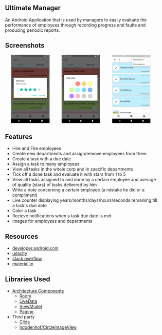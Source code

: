 ## Ultimate Manager

An Android Application that is used by managers to easily evaluate the performance of employees through recording progress and faults and producing periodic reports.

## Screenshots

<img src="screenshots/Screenshot_Ultimate_Manager_20180824-222049.png" width="25%"  hspace="20"/><img src="screenshots/Screenshot_Ultimate_Manager_20180824-232227.png" width="25%" hspace="20"/><img src="screenshots/Screenshot_Ultimate_Manager_20180824-232236.png" width="25%" hspace="20"/>

## Features

- Hire and Fire employees
- Create new departments and assign/remove employees from them
- Create a task with a due date
- Assign a task to many employees
- View all tasks in the whole corp and in specific departments
- Tick off a done task and evaluate it with stars from 1 to 5
- View all tasks assigned to and done by a certain employee and average of quality (stars) of tasks delivered by him
- Write a note concerning a certain employee (a mistake he did or a compliment)
- Live counter displaying years/months/days/hours/seconds remaining till a task's due date 
- Color a task
- Recieve notifications when a task due date is met
- Images for employees and departments

## Resources
* [developer.android.com][8]
* [udacity][9]
* [stack overflow][10]
* [material.io][11]

## Libraries Used

* [Architecture Components][1] 
  * [Room][2]
  * [LiveData][3]
  * [ViewModel][4]
  * [Paging][5]
* Third party
  * [Glide][6]
  * [hdodenhof/CircleImageView][7]

[1]: https://developer.android.com/jetpack/arch
[2]: https://developer.android.com/topic/libraries/architecture/room
[3]: https://developer.android.com/topic/libraries/architecture/livedata
[4]: https://developer.android.com/topic/libraries/architecture/viewmodel
[5]: https://developer.android.com/topic/libraries/architecture/paging
[6]: https://bumptech.github.io/glide
[7]: https://github.com/hdodenhof/CircleImageView
[8]: https://developer.android.com
[9]: https://eg.udacity.com
[10]: https://stackoverflow.com
[11]: https://material.io
